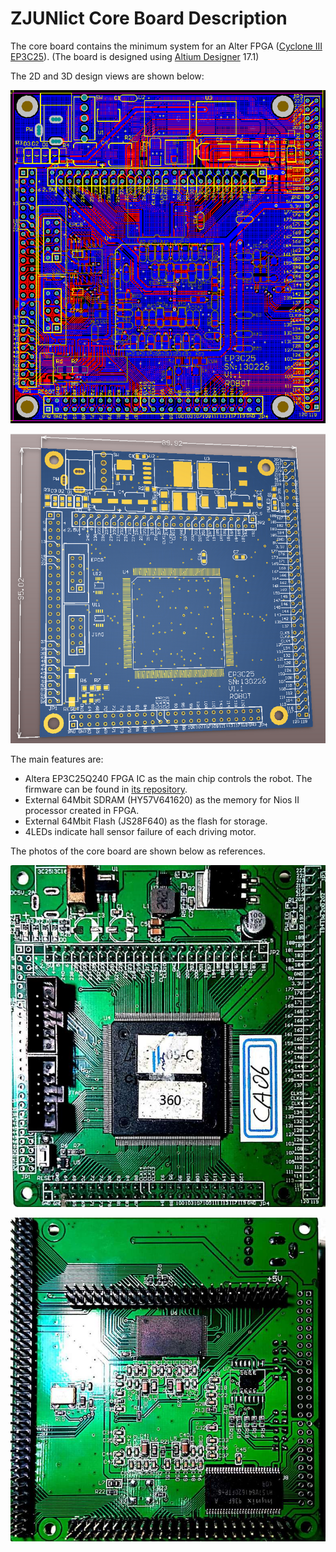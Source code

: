 # ZJUNlict Core Board Description
 
 The core board contains the minimum system for an Alter FPGA ([Cyclone III EP3C25](https://www.intel.com/content/www/us/en/products/programmable/fpga/cyclone-iii.html)). (The board is designed using [Altium Designer](https://www.altium.com/altium-designer/) 17.1)

The 2D and 3D design views are shown below:

![](./Images/2D_Design_View_Shrinked.png)

![](./Images/3D_Design_View_Shrinked.png)

The main features are:

* Altera EP3C25Q240 FPGA IC as the main chip controls the robot. The firmware can be found in [its repository](https://github.com/ZJUNlict/Firmware_for_Core_Board).
* External 64Mbit SDRAM (HY57V641620) as the memory for Nios II processor created in FPGA.
* External 64Mbit Flash (JS28F640) as the flash for storage.
* 4LEDs indicate hall sensor failure of each driving motor.

The photos of the core board are shown below as references. 

![](./Images/Core_Board_Front_Shrinked.jpg)

![](./Images/Core_Board_Back_Shrinked.jpg)
